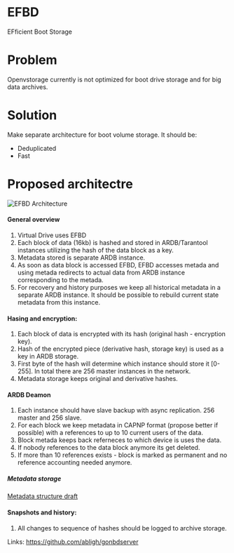 # EFBD
EFficient Boot Storage

# Problem
Openvstorage currently is not optimized for boot drive storage and for big data archives. 

# Solution

Make separate architecture for boot volume storage.
It should be:
* Deduplicated
* Fast 

# Proposed architectre

![EFBD Architecture](https://docs.google.com/drawings/d/1XH0dqAPFfoNBUaA4A4Si7HnhFU_0xP0wFrJFvWig5iI/pub?w=1149&h=634 "EFBD Architecture")

#### General overview
1. Virtual Drive uses EFBD
2. Each block of data (16kb) is hashed and stored in ARDB/Tarantool instances utilizing the hash of the data block as a key.
3. Metadata stored is separate ARDB instance.
4. As soon as data block is accessed EFBD, EFBD accesses metada and using metada redirects to actual data from ARDB instance corresponding to the metada.
5. For recovery and history purposes we keep all historical metadata in a separate ARDB instance. It should be possible to rebuild current state metadata from this instance. 

#### Hasing and encryption:

1. Each block of data is encrypted with its hash (original hash - encryption key).
2. Hash of the encrypted piece (derivative hash, storage key) is used as a key in ARDB storage.
3. First byte of the hash will determine which instance should store it [0-255]. In total there are 256 master instances in the network.
4. Metadata storage keeps original and derivative hashes. 

#### ARDB Deamon
1. Each instance should have slave backup with async replication. 256 master and 256 slave.
2. For each block we keep metadata in CAPNP format (propose better if possible) with a references to up to 10 current users of the data.
3. Block metada keeps back referneces to which device is uses the data.
4. If nobody references to the data block anymore its get deleted.
5. If more than 10 references exists - block is marked as permanent and no reference accounting needed anymore.

##### Metadata storage 
[Metadata structure draft](https://docs.google.com/a/greenitglobe.com/spreadsheets/d/13MmEJ0OPdlovPn54ZJ-vLDtlGKYWw9EmkhST5GY0Wtc/edit?usp=sharing)

#### Snapshots and history: 
1. All changes to sequence of hashes should be logged to archive storage.

Links:
https://github.com/abligh/gonbdserver
